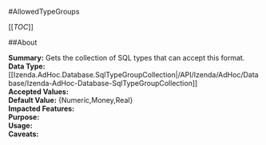 #AllowedTypeGroups

[[_TOC_]]

##About

**Summary:**  Gets the collection of SQL types that can accept this format.   
**Data Type:** [[Izenda.AdHoc.Database.SqlTypeGroupCollection|/API/Izenda/AdHoc/Database/Izenda-AdHoc-Database-SqlTypeGroupCollection]]  
**Accepted Values:**   
**Default Value:** {Numeric,Money,Real}  
**Impacted Features:**   
**Purpose:**   
**Usage:**   
**Caveats:**   

